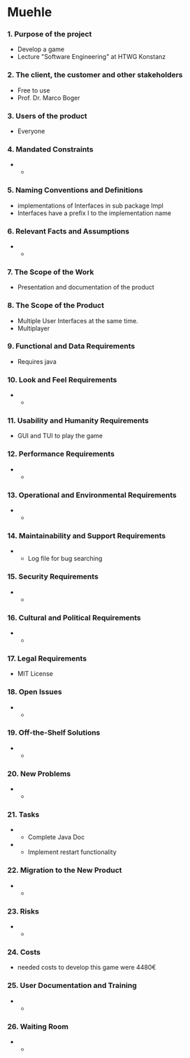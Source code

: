 # Muehle

### 1. Purpose of the project
* Develop a game
* Lecture "Software Engineering" at HTWG Konstanz

### 2. The client, the customer and other stakeholders
* Free to use
* Prof. Dr. Marco Boger

### 3. Users of the product
* Everyone

### 4. Mandated Constraints
* -

### 5. Naming Conventions and Definitions
* implementations of Interfaces in sub package Impl
* Interfaces have a prefix I to the implementation name

### 6. Relevant Facts and Assumptions
* -
 
### 7. The Scope of the Work
* Presentation and documentation of the product

### 8. The Scope of the Product
* Multiple User Interfaces at the same time.
* Multiplayer

### 9. Functional and Data Requirements
* Requires java
 
### 10. Look and Feel Requirements
* - 

### 11. Usability and Humanity Requirements
* GUI and TUI to play the game

### 12. Performance Requirements
* -

### 13. Operational and Environmental Requirements
* -

### 14. Maintainability and Support Requirements
* - Log file for bug searching

### 15. Security Requirements
* -

### 16. Cultural and Political Requirements
* -

### 17. Legal Requirements
* MIT License

### 18. Open Issues
* -

### 19. Off-the-Shelf Solutions
* -

### 20. New Problems
* -

### 21. Tasks
* - Complete Java Doc
* - Implement restart functionality

### 22. Migration to the New Product
* -

### 23. Risks
* -

### 24. Costs
* needed costs to develop this game were 4480€

### 25. User Documentation and Training
* -

### 26. Waiting Room
* -
